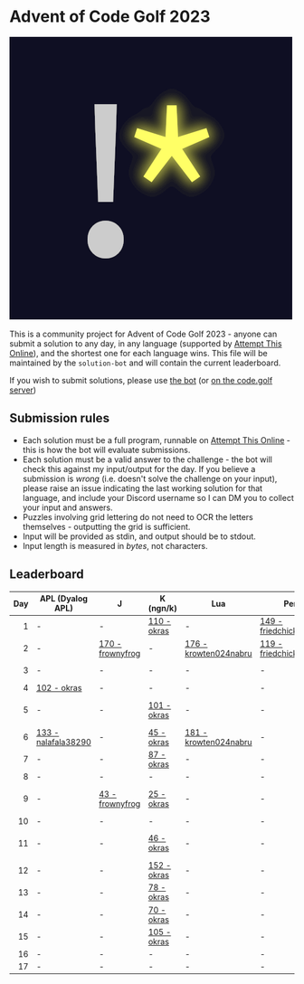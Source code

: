 # Advent of Code Golf 2023

![Advent of Code Golf icon](./advent-of-code-golf.png)

This is a community project for Advent of Code Golf 2023 - anyone can submit a
solution to any day, in any language (supported by [Attempt This
Online](https://ato.pxeger.com)), and the shortest one for each language wins.
This file will be maintained by the `solution-bot` and will contain the current
leaderboard.

If you wish to submit solutions, please use [the bot](https://discord.com/api/oauth2/authorize?client_id=1179753478214651915&permissions=0&scope=bot)
(or [on the code.golf server](https://discord.gg/eVCTkYQ))

## Submission rules

- Each solution must be a full program, runnable on [Attempt This
  Online](https://ato.pxeger.com) - this is how the bot will evaluate submissions.
- Each solution must be a valid answer to the challenge - the bot will check this
  against my input/output for the day. If you believe a submission is *wrong*
  (i.e. doesn't solve the challenge on your input), please raise an issue
  indicating the last working solution for that language, and include your
  Discord username so I can DM you to collect your input and answers.
- Puzzles involving grid lettering do not need to OCR the letters themselves -
  outputting the grid is sufficient.
- Input will be provided as stdin, and output should be to stdout.
- Input length is measured in *bytes*, not characters.

## Leaderboard

Day | APL (Dyalog APL) | J | K (ngn/k) | Lua | Perl | Python | Python (Orthoplex) | Ruby
--: | --- | --- | --- | --- | --- | --- | --- | ---
1 | - | - | [110 - okras](./solutions/1/K%20%28ngn/k%29) | - | [149 - friedchickenblob](./solutions/1/Perl) | [184 - eniraa](./solutions/1/Python) | [714 - orthoplex](./solutions/1/Python%20%28Orthoplex%29) | -
2 | - | [170 - frownyfrog](./solutions/2/J) | - | [176 - krowten024nabru](./solutions/2/Lua) | [119 - friedchickenblob](./solutions/2/Perl) | [144 - krowten024nabru](./solutions/2/Python) | [752 - orthoplex](./solutions/2/Python%20%28Orthoplex%29) | -
3 | - | - | - | - | - | [239 - eniraa](./solutions/3/Python) | [3681 - orthoplex](./solutions/3/Python%20%28Orthoplex%29) | -
4 | [102 - okras](./solutions/4/APL%20%28Dyalog%20APL%29) | - | - | - | - | [113 - orthoplex](./solutions/4/Python) | - | -
5 | - | - | [101 - okras](./solutions/5/K%20%28ngn/k%29) | - | - | [364 - starwort](./solutions/5/Python) | - | [295 - natt.e](./solutions/5/Ruby)
6 | [133 - nalafala38290](./solutions/6/APL%20%28Dyalog%20APL%29) | - | [45 - okras](./solutions/6/K%20%28ngn/k%29) | [181 - krowten024nabru](./solutions/6/Lua) | - | [136 - taesungh](./solutions/6/Python) | - | -
7 | - | - | [87 - okras](./solutions/7/K%20%28ngn/k%29) | - | - | [180 - biz314](./solutions/7/Python) | - | -
8 | - | - | - | - | - | [168 - okras](./solutions/8/Python) | - | -
9 | - | [43 - frownyfrog](./solutions/9/J) | [25 - okras](./solutions/9/K%20%28ngn/k%29) | - | - | [110 - biz314](./solutions/9/Python) | - | [102 - natt.e](./solutions/9/Ruby)
10 | - | - | - | - | - | [156 - duckyluuk](./solutions/10/Python) | - | -
11 | - | - | [46 - okras](./solutions/11/K%20%28ngn/k%29) | - | - | [121 - okras](./solutions/11/Python) | - | [226 - natt.e](./solutions/11/Ruby)
12 | - | - | [152 - okras](./solutions/12/K%20%28ngn/k%29) | - | - | [229 - biz314](./solutions/12/Python) | - | -
13 | - | - | [78 - okras](./solutions/13/K%20%28ngn/k%29) | - | - | [180 - .___uho](./solutions/13/Python) | - | -
14 | - | - | [70 - okras](./solutions/14/K%20%28ngn/k%29) | - | - | [225 - biz314](./solutions/14/Python) | - | -
15 | - | - | [105 - okras](./solutions/15/K%20%28ngn/k%29) | - | - | [219 - krowten024nabru](./solutions/15/Python) | - | -
16 | - | - | - | - | - | [253 - biz314](./solutions/16/Python) | - | -
17 | - | - | - | - | - | [300 - j4at](./solutions/17/Python) | - | -
